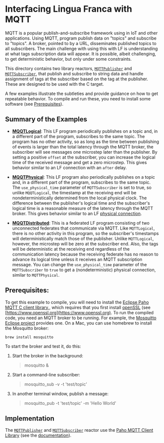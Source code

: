 # Interfacing Lingua Franca with MQTT

MQTT is a popular publish-and-subscribe framework using in IoT and other applications. Using MQTT, program publish data on "topics" and subscribe to "topics". A broker, pointed to by a URL, disseminates published topics to all subscribers. The main challenge with using this with LF is understanding at what tags subscription data will appear. It is possible, albeit challenging, to get deterministic behavior, but only under some constraints.

This directory contains two library reactors, [`MQTTPublisher`](https://github.com/lf-lang/examples-lingua-franca/blob/main/C/src/MQTT/lib/MQTTPublisher.lf) and [`MQTTSubscriber`](https://github.com/lf-lang/examples-lingua-franca/blob/main/C/src/MQTT/lib/MQTTSubscriber.lf), that publish and subscribe to string data and handle assignment of tags at the subscriber based on the tag at the publisher. These are designed to be used with the C target.

A few examples illustrate the subtleties and provide guidance on how to get repeatable behavior. To compile and run these, you need to install some software (see [Prerequisites](#prerequisites)). 

## Summary of the Examples

* **[MQQTLogical](https://github.com/lf-lang/examples-lingua-franca/blob/main/C/src/MQTT/MQTTLogical.lf)**: This LF program periodically publishes on a topic and, in a different part of the program, subscribes to the same topic. The program has no other activity, so as long as the time between publishing of events is larger than the total latency through the MQTT broker, the subscriber will see messages one microstep later than the publisher.  By setting a positive `offset` at the subscriber, you can increase the logical time of the received message and get a zero microstep. This gives behavior similar to an LF connection with an `after` delay.

* **[MQQTPhysical](https://github.com/lf-lang/examples-lingua-franca/blob/main/C/src/MQTT/MQTTPhysical.lf)**: This LF program also periodically publishes on a topic and, in a different part of the program, subscribes to the same topic. The `use_physical_time` parameter of `MQTTSubscriber` is set to true, so unlike `MQQTLogical`, the timestamp at the receiving end will be nondeterministically determined from the local physical clock. The difference between the publisher's logical time and the subscriber's logical time is a reasonable measure of the latency through the MQTT broker. This gives behavior similar to an LF [physical connection](https://www.lf-lang.org/docs/handbook/composing-reactors?target=c#physical-connections).

* **[MQQTDistributed](https://github.com/lf-lang/examples-lingua-franca/blob/main/C/src/MQTT/MQTTDistributed.lf)**: This is a federated LF program consisting of two unconnected federates that communicate via MQTT. Like `MQTTLogical`, there is no other activity in this program, so the subscriber's timestamps will deterministically match those of the publisher. Unlike `MQTTLogical`, however, the microstep will be zero at the subscriber end. Also, the tags will be deterministic at the receiving end regardless of the communication latency because the receiving federate has no reason to advance its logical time unless it receives an MQTT subscription message. You can change the `use_physical_time` parameter of the `MQTTSubscriber` to `true` to get a (nondeterministic) physical connection, similar to `MQTTPhysical`. 

## Prerequisites:

To get this example to compile, you will need to install the [Eclipse Paho MQTT C client library,](https://github.com/eclipse/paho.mqtt.c), which requires that you first install
[openSSL](https://github.com/openssl/openssl.git) (see [https://www.openssl.org](https://www.openssl.org). To run the compiled code, you need an MQTT broker to be running. For example, the [Mosquitto Eclipse project](https://mosquitto.org/download/) provides one. On a Mac, you can use homebrew to install the Mosquitto broker:

    brew install mosquitto

To start the broker and test it, do this:

1. Start the broker in the background:

    > mosquitto &
    
2. Start a command-line subscriber:

    > mosquitto_sub -v -t 'test/topic'
    
3. In another terminal window, publish a message:

    > mosquitto_pub -t 'test/topic' -m 'Hello World'

## Implementation

The [`MQTTPublisher`](https://github.com/lf-lang/examples-lingua-franca/blob/main/C/src/MQTT/lib/MQTTPublisher.lf) and [`MQTTSubscriber`](https://github.com/lf-lang/examples-lingua-franca/blob/main/C/src/MQTT/lib/MQTTSubscriber.lf) reactor use the [Paho MQTT Client Library](https://github.com/eclipse/paho.mqtt.c) (see the [documentation](https://www.eclipse.org/paho/files/mqttdoc/MQTTClient/html/_m_q_t_t_client_8h.html)).
